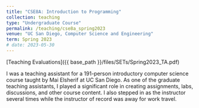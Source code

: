 ```yaml
---
title: "CSE8A: Introduction to Programming"
collection: teaching
type: "Undergraduate Course"
permalink: /teaching/cse8a_spring2023
venue: "UC San Diego, Computer Science and Engineering"
term: Spring 2023
# date: 2023-05-30
---
```



[Teaching Evaluations]({{ base_path }}/files/SETs/Spring2023_TA.pdf)

I was a teaching assistant for a 191-person introductory computer science course taught by Mai Elsherif at UC San Diego. As one of the graduate teaching assistants, I played a significant role in creating assignments, labs, discussions, and other course content. I also stepped in as the instructor several times while the instructor of record was away for work travel.